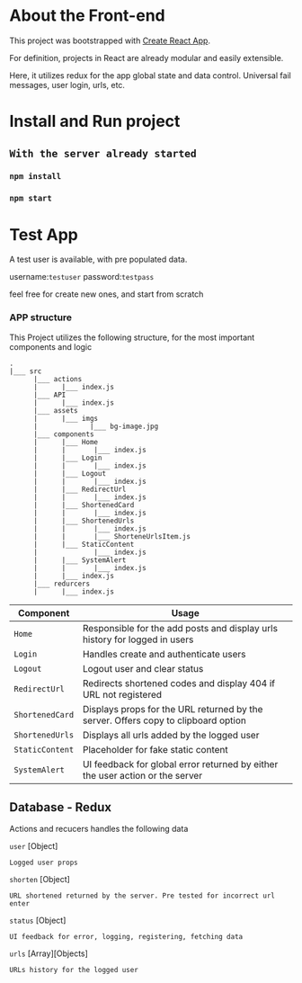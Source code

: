 # About the Front-end

This project was bootstrapped with [Create React App](https://github.com/facebook/create-react-app).

For definition, projects in React are already modular and easily extensible.

Here, it utilizes redux for the app global state and data control. Universal fail messages, user login, urls, etc.


# Install and Run project

## `With the server already started`

### `npm install`
### `npm start`

# Test App

A test user is available, with pre populated data.

username:`testuser`
password:`testpass`

feel free for create new ones, and start from scratch


### APP structure


This Project utilizes the following structure, for the most important components and logic
```
.
|___ src
      |___ actions
      |      |___ index.js
      |___ API
      |      |___ index.js  
      |___ assets
      |      |___ imgs
      |             |___ bg-image.jpg
      |___ components
      |      |___ Home
      |      |       |___ index.js
      |      |___ Login
      |      |       |___ index.js
      |      |___ Logout
      |      |       |___ index.js
      |      |___ RedirectUrl
      |      |       |___ index.js
      |      |___ ShortenedCard
      |      |       |___ index.js
      |      |___ ShortenedUrls
      |      |       |___ index.js
      |      |       |___ ShorteneUrlsItem.js
      |      |___ StaticContent
      |              |___ index.js
      |      |___ SystemAlert
      |      |       |___ index.js
      |      |___ index.js
      |___ redurcers
      |      |___ index.js
```
| Component       | Usage                       |
|-----------------|-----------------------------|
| `Home` | Responsible for the add posts and display urls history for logged in users  |
| `Login` | Handles create and authenticate users  |
| `Logout` | Logout user and clear status  |
| `RedirectUrl` | Redirects shortened codes and display 404 if URL not registered |
| `ShortenedCard` | Displays props for the URL returned by the server. Offers copy to clipboard option |
| `ShortenedUrls` | Displays all urls added by the logged user |
| `StaticContent` | Placeholder for fake static content |
| `SystemAlert` | UI feedback for global error returned by either the user action or the server |


## Database - Redux
Actions and recucers handles the following data

`user` [Object]
```
Logged user props
```

`shorten` [Object]
```
URL shortened returned by the server. Pre tested for incorrect url enter
```
`status` [Object]
```
UI feedback for error, logging, registering, fetching data 
```
`urls` [Array][Objects]
```
URLs history for the logged user
```
